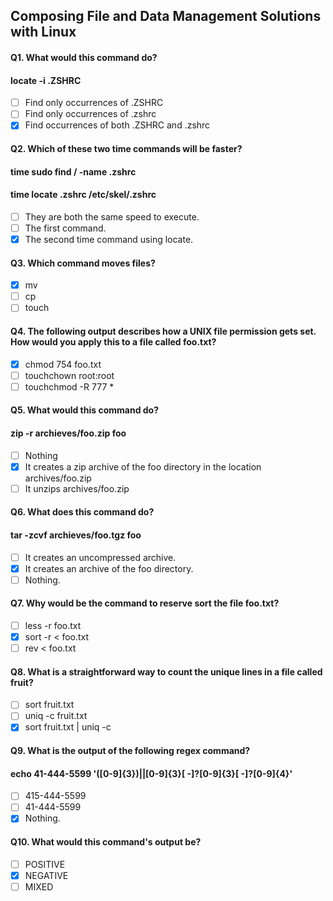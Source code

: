 ## Composing File and Data Management Solutions with Linux
#### Q1. What would this command do?
#### locate -i .ZSHRC
- [ ] Find only occurrences of .ZSHRC
- [ ] Find only occurrences of .zshrc
- [x] Find occurrences of both .ZSHRC and .zshrc
#### Q2. Which of these two time commands will be faster?
#### time sudo find / -name .zshrc
#### time locate .zshrc /etc/skel/.zshrc
- [ ] They are both the same speed to execute.
- [ ] The first command.
- [x] The second time command using locate.
#### Q3. Which command moves files?
- [x] mv
- [ ] cp
- [ ] touch
#### Q4. The following output describes how a UNIX file permission gets set. How would you apply this to a file called foo.txt?
- [x] chmod 754 foo.txt
- [ ] touchchown root:root
- [ ] touchchmod -R 777 *
#### Q5. What would this command do?
#### zip -r archieves/foo.zip foo
- [ ] Nothing
- [x] It creates a zip archive of the foo directory in the location archives/foo.zip
- [ ] It unzips archives/foo.zip
#### Q6. What does this command do?
#### tar -zcvf archieves/foo.tgz foo
- [ ] It creates an uncompressed archive.
- [x] It creates an archive of the foo directory.
- [ ] Nothing.
#### Q7. Why would be the command to reserve sort the file foo.txt?
- [ ] less -r foo.txt 
- [x] sort -r < foo.txt 
- [ ] rev < foo.txt
#### Q8. What is a straightforward way to count the unique lines in a file called fruit?
- [ ] sort fruit.txt
- [ ] uniq -c fruit.txt
- [x] sort fruit.txt | uniq -c
#### Q9. What is the output of the following regex command?
#### echo 41-444-5599 '([0-9]{3})||[0-9]{3}[ -]\?[0-9]\{3\}[ -]\?[0-9]\{4\}'
- [ ] 415-444-5599 
- [ ] 41-444-5599 
- [x] Nothing.
#### Q10.  What would this command's output be?
- [ ] POSITIVE
- [x] NEGATIVE
- [ ] MIXED
